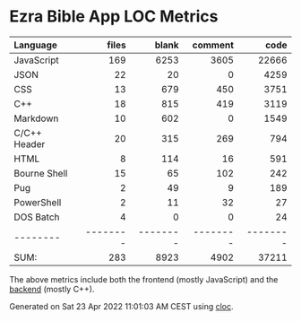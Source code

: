 # Ezra Bible App LOC Metrics

Language|files|blank|comment|code
:-------|-------:|-------:|-------:|-------:
JavaScript|169|6253|3605|22666
JSON|22|20|0|4259
CSS|13|679|450|3751
C++|18|815|419|3119
Markdown|10|602|0|1549
C/C++ Header|20|315|269|794
HTML|8|114|16|591
Bourne Shell|15|65|102|242
Pug|2|49|9|189
PowerShell|2|11|32|27
DOS Batch|4|0|0|24
--------|--------|--------|--------|--------
SUM:|283|8923|4902|37211

The above metrics include both the frontend (mostly JavaScript) and the [backend](https://github.com/ezra-bible-app/node-sword-interface) (mostly C++).

Generated on Sat 23 Apr 2022 11:01:03 AM CEST using [cloc](https://github.com/AlDanial/cloc).